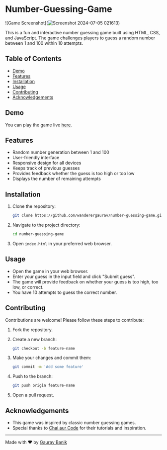 # Number-Guessing-Game

![Game Screenshot](![Screenshot 2024-07-05 021613](https://github.com/wanderergaurav/Number-Guessing-Game/assets/121711498/5e74fe21-ebbf-4933-ae0c-2bcbabe0ca4f))

This is a fun and interactive number guessing game built using HTML, CSS, and JavaScript. The game challenges players to guess a random number between 1 and 100 within 10 attempts.

## Table of Contents

- [Demo](#demo)
- [Features](#features)
- [Installation](#installation)
- [Usage](#usage)
- [Contributing](#contributing)
- [Acknowledgements](#acknowledgements)

## Demo

You can play the game live [here](https://your-live-demo-link.com).

## Features

- Random number generation between 1 and 100
- User-friendly interface
- Responsive design for all devices
- Keeps track of previous guesses
- Provides feedback whether the guess is too high or too low
- Displays the number of remaining attempts

## Installation

1. Clone the repository:

    ```sh
    git clone https://github.com/wanderergaurav/number-guessing-game.git
    ```

2. Navigate to the project directory:

    ```sh
    cd number-guessing-game
    ```

3. Open `index.html` in your preferred web browser.

## Usage

- Open the game in your web browser.
- Enter your guess in the input field and click "Submit guess".
- The game will provide feedback on whether your guess is too high, too low, or correct.
- You have 10 attempts to guess the correct number.

## Contributing

Contributions are welcome! Please follow these steps to contribute:

1. Fork the repository.
2. Create a new branch:

    ```sh
    git checkout -b feature-name
    ```

3. Make your changes and commit them:

    ```sh
    git commit -m 'Add some feature'
    ```

4. Push to the branch:

    ```sh
    git push origin feature-name
    ```

5. Open a pull request.

 
## Acknowledgements

- This game was inspired by classic number guessing games.
- Special thanks to [Chai aur Code](https://www.youtube.com/@chaiaurcode) for their tutorials and inspiration.

---

Made with ❤️ by [Gaurav Banik](https://github.com/wanderergaurav)

